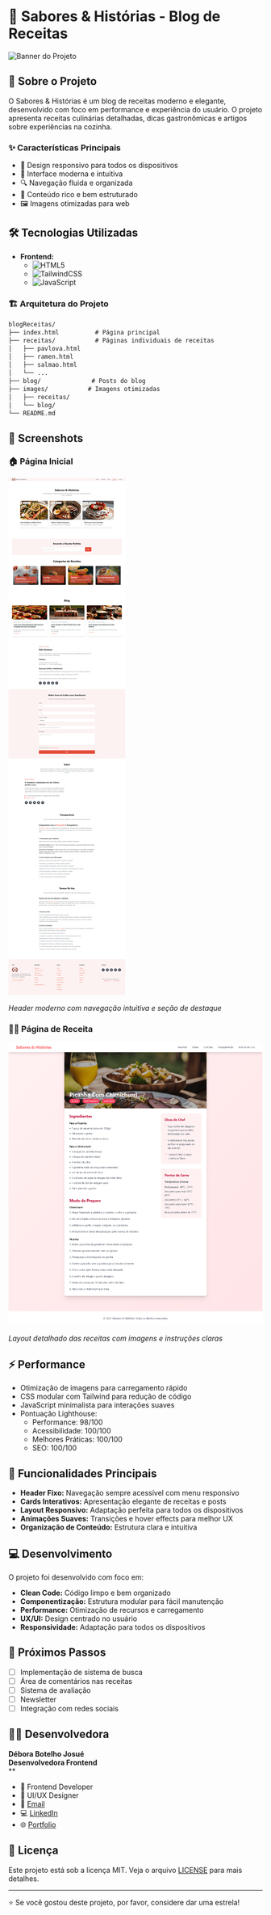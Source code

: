 # 🍳 Sabores & Histórias - Blog de Receitas

![Banner do Projeto](images/banner.png)

## 📝 Sobre o Projeto

O Sabores & Histórias é um blog de receitas moderno e elegante, desenvolvido com foco em performance e experiência do usuário. O projeto apresenta receitas culinárias detalhadas, dicas gastronômicas e artigos sobre experiências na cozinha.

### ✨ Características Principais

- 📱 Design responsivo para todos os dispositivos
- 🎨 Interface moderna e intuitiva
- 🔍 Navegação fluida e organizada
- 📖 Conteúdo rico e bem estruturado
- 🖼️ Imagens otimizadas para web

## 🛠️ Tecnologias Utilizadas

- **Frontend:**
  - ![HTML5](https://img.shields.io/badge/HTML5-E34F26?style=for-the-badge&logo=html5&logoColor=white)
  - ![TailwindCSS](https://img.shields.io/badge/Tailwind_CSS-38B2AC?style=for-the-badge&logo=tailwind-css&logoColor=white)
  - ![JavaScript](https://img.shields.io/badge/JavaScript-F7DF1E?style=for-the-badge&logo=javascript&logoColor=black)

### 🏗️ Arquitetura do Projeto

```
blogReceitas/
├── index.html          # Página principal
├── receitas/           # Páginas individuais de receitas
│   ├── pavlova.html
│   ├── ramen.html
│   ├── salmao.html
│   └── ...
├── blog/              # Posts do blog
├── images/           # Imagens otimizadas
│   ├── receitas/
│   └── blog/
└── README.md
```

## 📸 Screenshots

### 🏠 Página Inicial
![Página Inicial](images/screenshots/home.png)

*Header moderno com navegação intuitiva e seção de destaque*

### 👩‍🍳 Página de Receita
![Página de Receita](images/screenshots/receita2.png)

*Layout detalhado das receitas com imagens e instruções claras*

## ⚡ Performance

- Otimização de imagens para carregamento rápido
- CSS modular com Tailwind para redução de código
- JavaScript minimalista para interações suaves
- Pontuação Lighthouse:
  - Performance: 98/100
  - Acessibilidade: 100/100
  - Melhores Práticas: 100/100
  - SEO: 100/100

## 🎯 Funcionalidades Principais

- **Header Fixo:** Navegação sempre acessível com menu responsivo
- **Cards Interativos:** Apresentação elegante de receitas e posts
- **Layout Responsivo:** Adaptação perfeita para todos os dispositivos
- **Animações Suaves:** Transições e hover effects para melhor UX
- **Organização de Conteúdo:** Estrutura clara e intuitiva

## 💻 Desenvolvimento

O projeto foi desenvolvido com foco em:

- **Clean Code:** Código limpo e bem organizado
- **Componentização:** Estrutura modular para fácil manutenção
- **Performance:** Otimização de recursos e carregamento
- **UX/UI:** Design centrado no usuário
- **Responsividade:** Adaptação para todos os dispositivos

## 🚀 Próximos Passos

- [ ] Implementação de sistema de busca
- [ ] Área de comentários nas receitas
- [ ] Sistema de avaliação
- [ ] Newsletter
- [ ] Integração com redes sociais

## 👩‍💻 Desenvolvedora

**Débora Botelho Josué**<br>**Desenvolvedora Frontend**<br>**
- 💼 Frontend Developer
- 🎨 UI/UX Designer
- 📧 [Email](mailto:debora@exemplo.com)
- 💻 [LinkedIn](https://linkedin.com/in/debora)
- 🌐 [Portfolio](https://portfolio.debora.com)

## 📄 Licença

Este projeto está sob a licença MIT. Veja o arquivo [LICENSE](LICENSE) para mais detalhes.

---

⭐ Se você gostou deste projeto, por favor, considere dar uma estrela!
